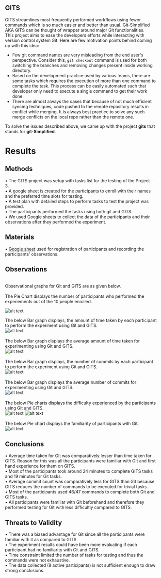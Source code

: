 ## GITS<br />
GITS streamlines most frequently performed workflows using fewer commands which is so much easier and better than usual. Git-Simplified AKA GITS can be thought of wrapper around major Git functionalities. <br />
This project aims to ease the developers efforts while interacting with version control system Git. 
Here are few motivation points behind coming up with this idea:
- Few git command names are very misleading from the end user's perspective. Consider this, ```git checkout``` command is used for both switching the branches and removing changes present inside working directory.
- Based on the development practice used by various teams, there are some tasks which requires the execution of more than one command to complete the task. This process can be easily automated such that developer only need to execute a single command to get their work done.
- There are almost always the cases that because of not much efficient syncing techniques, code pushed to the remote repository results in conflict while merging. It is always best practice to solve any such merge conflicts on the local repo rather than the remote one.

To solve the issues described above, we came up with the project **gits** that stands for **git-Simplified**.

# Results<br />

## Methods<br />
• The GITS project was setup with tasks list for the testing of the Project - 3.<br />
•	A google sheet is created for the participants to enroll with their names and the preferred time slots for testing.<br />
• A test plan with detailed steps to perform tasks to test the project was provided.<br />
• The participants performed the tasks using both git and GITS.<br /> 
•	We used Google sheets to collect the data of the participants and their observations after they performed the experiment.<br />


## Materials<br />
• [Google sheet](https://docs.google.com/spreadsheets/d/1kZy8xhvoesJlyvAJx6cHh_h3wbta8ZXLeOhyh5rX6Mw/edit#gid=0) used for registration of participants and recording the participants' observations.<br />


## Observations<br />
<br />
Observational graphs for Git and GITS are as given below.<br />
<br />
The Pie Chart displays the number of participants who performed the experiements out of the 10 people enrolled.<br />

![alt text](https://github.com/jayeshjakkani/GITS/blob/master/images/Screenshot%202020-11-16%20at%202.53.31%20PM.png)

The below Bar graph displays, the amount of time taken by each participant to perform the experiment using Git and GITS.<br />
![alt text](https://github.com/jayeshjakkani/GITS/blob/master/images/bar-graph2.png)<br />
<br />
The below Bar graph displays the average amount of time taken for experimenting using Git and GITS.<br />
![alt text](https://github.com/jayeshjakkani/GITS/blob/master/images/Screenshot%202020-11-16%20at%203.22.00%20PM.png)<br />
<br />
The below Bar graph displays, the number of commits by each participant to perform the experiment using Git and GITS.<br />
![alt text](https://github.com/jayeshjakkani/GITS/blob/master/images/bar-graph1.png)<br />
<br />
The below Bar graph displays the average number of commits for experimenting using Git and GITS.<br />
![alt text](https://github.com/jayeshjakkani/GITS/blob/master/images/Screenshot%202020-11-16%20at%203.32.45%20PM.png)<br />
<br />
The below Pie charts displays the difficulty experienced by the participants using Git and GITS.<br /> 
![alt text](https://github.com/jayeshjakkani/GITS/blob/master/images/Screenshot%202020-11-16%20at%202.58.45%20PM.png)
![alt text](https://github.com/jayeshjakkani/GITS/blob/master/images/Screenshot%202020-11-16%20at%203.01.37%20PM.png)<br />
<br />
The below Pie chart displays the familiarity of participants with Git.<br />
![alt text](https://github.com/jayeshjakkani/GITS/blob/master/images/Screenshot%202020-11-16%20at%203.44.30%20PM.png)<br />

## Conclusions<br />
• Average time taken for Git was comparatively lesser than time taken for GITS. Reason for this was all the participants were familiar with Git and first hand experience for them on GITS.<br />
• Most of the participants took around 24 minutes to complete GITS tasks and 19 minutes for Git tasks.<br />
• Average commit count was comparatively less for GITS than Git because GITS reduces the number of commands to be executed for trivial tasks.<br />
• Most of the participants used 46/47 commands to complete both Git and GITS tasks.<br />
• All participants were familiar with Git beforehand and therefore they performed testing for Git with less difficultly compared to GITS.<br />

## Threats to Validity <br />	
• There was a biased advantage for Git since all the participants were familiar with it as compared to GITS.<br />
• The experiment results could have been more evaluating if each participant had no familiarity with Git and GITS.<br />
• Time constraint limited the number of tasks for testing and thus the commands were not exhaustive.<br />
• The data collected (9 active participants) is not sufficient enough to draw strong conclusions.<br />
